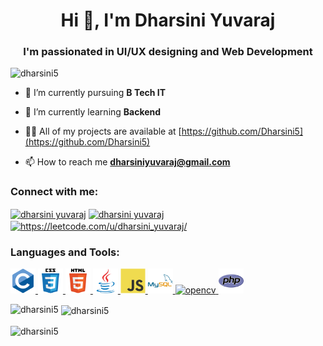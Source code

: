 <h1 align="center">Hi 👋, I'm Dharsini Yuvaraj</h1>
<h3 align="center">I'm passionated in UI/UX designing and Web Development</h3>

<p align="left"> <img src="https://komarev.com/ghpvc/?username=dharsini5&label=Profile%20views&color=0e75b6&style=flat" alt="dharsini5" /> </p>

- 🔭 I’m currently pursuing **B Tech IT**

- 🌱 I’m currently learning **Backend**

- 👨‍💻 All of my projects are available at [https://github.com/Dharsini5](https://github.com/Dharsini5)

- 📫 How to reach me **dharsiniyuvaraj@gmail.com**

<h3 align="left">Connect with me:</h3>
<p align="left">
<a href="https://linkedin.com/in/dharsini yuvaraj" target="blank"><img align="center" src="https://raw.githubusercontent.com/rahuldkjain/github-profile-readme-generator/master/src/images/icons/Social/linked-in-alt.svg" alt="dharsini yuvaraj" height="30" width="40" /></a>
<a href="https://fb.com/dharsini yuvaraj" target="blank"><img align="center" src="https://raw.githubusercontent.com/rahuldkjain/github-profile-readme-generator/master/src/images/icons/Social/facebook.svg" alt="dharsini yuvaraj" height="30" width="40" /></a>
<a href="https://www.leetcode.com/https://leetcode.com/u/dharsini_yuvaraj/" target="blank"><img align="center" src="https://raw.githubusercontent.com/rahuldkjain/github-profile-readme-generator/master/src/images/icons/Social/leet-code.svg" alt="https://leetcode.com/u/dharsini_yuvaraj/" height="30" width="40" /></a>
</p>

<h3 align="left">Languages and Tools:</h3>
<p align="left"> <a href="https://www.cprogramming.com/" target="_blank" rel="noreferrer"> <img src="https://raw.githubusercontent.com/devicons/devicon/master/icons/c/c-original.svg" alt="c" width="40" height="40"/> </a> <a href="https://www.w3schools.com/css/" target="_blank" rel="noreferrer"> <img src="https://raw.githubusercontent.com/devicons/devicon/master/icons/css3/css3-original-wordmark.svg" alt="css3" width="40" height="40"/> </a> <a href="https://www.w3.org/html/" target="_blank" rel="noreferrer"> <img src="https://raw.githubusercontent.com/devicons/devicon/master/icons/html5/html5-original-wordmark.svg" alt="html5" width="40" height="40"/> </a> <a href="https://www.java.com" target="_blank" rel="noreferrer"> <img src="https://raw.githubusercontent.com/devicons/devicon/master/icons/java/java-original.svg" alt="java" width="40" height="40"/> </a> <a href="https://developer.mozilla.org/en-US/docs/Web/JavaScript" target="_blank" rel="noreferrer"> <img src="https://raw.githubusercontent.com/devicons/devicon/master/icons/javascript/javascript-original.svg" alt="javascript" width="40" height="40"/> </a> <a href="https://www.mysql.com/" target="_blank" rel="noreferrer"> <img src="https://raw.githubusercontent.com/devicons/devicon/master/icons/mysql/mysql-original-wordmark.svg" alt="mysql" width="40" height="40"/> </a> <a href="https://opencv.org/" target="_blank" rel="noreferrer"> <img src="https://www.vectorlogo.zone/logos/opencv/opencv-icon.svg" alt="opencv" width="40" height="40"/> </a> <a href="https://www.php.net" target="_blank" rel="noreferrer"> <img src="https://raw.githubusercontent.com/devicons/devicon/master/icons/php/php-original.svg" alt="php" width="40" height="40"/> </a> </p>

<p><img align="left" src="https://github-readme-stats.vercel.app/api/top-langs?username=dharsini5&show_icons=true&locale=en&layout=compact" alt="dharsini5" /></p>

<p>&nbsp;<img align="center" src="https://github-readme-stats.vercel.app/api?username=dharsini5&show_icons=true&locale=en" alt="dharsini5" /></p>

<p><img align="center" src="https://github-readme-streak-stats.herokuapp.com/?user=dharsini5&" alt="dharsini5" /></p>
